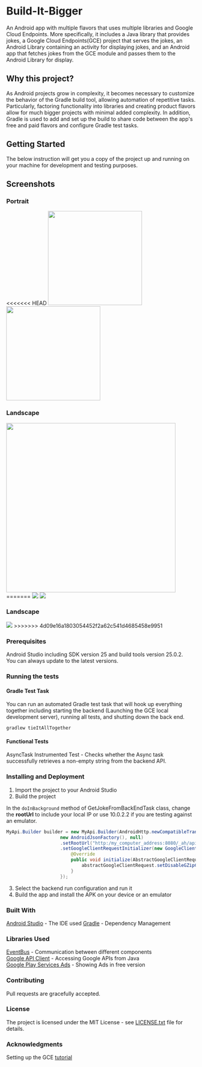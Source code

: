 # Build-It-Bigger

An Android app with multiple flavors that uses multiple libraries and Google Cloud Endpoints. More specifically, it includes a Java library that provides jokes, a Google Cloud Endpoints(GCE) project that serves the jokes, an Android Library containing an activity for displaying jokes, and an Android app that fetches jokes from the GCE module and passes them to the Android Library for display.

## Why this project?
As Android projects grow in complexity, it becomes necessary to customize the behavior of the Gradle build tool, allowing automation of repetitive tasks. Particularly, factoring functionality into libraries and creating product flavors allow for much bigger projects with minimal added complexity. In addition, 
Gradle is used to add and set up the build to share code between the app's free and paid flavors and configure Gradle test tasks.
## Getting Started
The below instruction will get you a copy of the project up and running on your machine for development and testing purposes.

## Screenshots
### Portrait ##
<<<<<<< HEAD
<img src="screenshots/build_it_bigger_port.png" width="250"> <img src="screenshots/build_it_bigger_port_2.png" width="250">

### Landscape ###
<img src="screenshots/build_it_bigger_land.png" width="450">
=======
<img src="screenshots/build_it_bigger_port.png"> <img src="screenshots/build_it_bigger_port_2.png">

### Landscape ###
<img src="screenshots/build_it_bigger_land.png">
>>>>>>> 4d09e16a1803054452f2a62c541d4685458e9951

### Prerequisites
Android Studio including SDK version 25 and build tools version 25.0.2.  
You can always update to the latest versions. 

### Running the tests
#### Gradle Test Task ####
You can run an automated Gradle test task that will hook up everything together including starting the backend (Launching the GCE local development server), running all tests, and shutting down the back end.  

`gradlew tieItAllTogether`  

#### Functional Tests ####
AsyncTask Instrumented Test - Checks whether the Async task successfully retrieves a non-empty string from the backend API.


### Installing and Deployment
1. Import the project to your Android Studio  
2. Build the project

In the `doInBackground` method of GetJokeFromBackEndTask class, change the **rootUrl** to include your local IP or use 10.0.2.2 if you are testing against an emulator. 

```java
MyApi.Builder builder = new MyApi.Builder(AndroidHttp.newCompatibleTransport(),
                    new AndroidJsonFactory(), null)
                    .setRootUrl("http:/my_computer_address:8080/_ah/api/")
                    .setGoogleClientRequestInitializer(new GoogleClientRequestInitializer() {
                        @Override
                        public void initialize(AbstractGoogleClientRequest<?> abstractGoogleClientRequest) throws IOException {
                            abstractGoogleClientRequest.setDisableGZipContent(true);
                        }
                    });
```

3. Select the backend run configuration and run it
2. Build the app and install the APK on your device or an emulator
                 
### Built With
[Android Studio](https://developer.android.com/studio/index.html) - The IDE used
[Gradle](https://gradle.org/) - Dependency Management

### Libraries Used
[EventBus](https://github.com/greenrobot/EventBus) - Communication between different components    
[Google API Client](https://developers.google.com/api-client-library/java/) - Accessing Google APIs from Java    
[Google Play Services Ads](https://developers.google.com/android/guides/setup) - Showing Ads in free version    

### Contributing 
Pull requests are gracefully accepted. 

### License
The project is licensed under the MIT License - see [LICENSE.txt](LICENSE.txt) file for details.

### Acknowledgments
Setting up the GCE [tutorial](https://github.com/GoogleCloudPlatform/gradle-appengine-templates/tree/master/HelloEndpoints)
